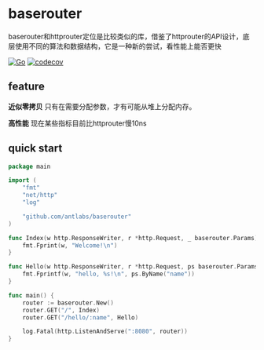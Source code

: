 # baserouter
baserouter和httprouter定位是比较类似的库，借鉴了httprouter的API设计，底层使用不同的算法和数据结构，它是一种新的尝试，看性能上能否更快

[![Go](https://github.com/antlabs/baserouter/workflows/Go/badge.svg)](https://github.com/antlabs/baserouter/actions)
[![codecov](https://codecov.io/gh/antlabs/baserouter/branch/master/graph/badge.svg)](https://codecov.io/gh/antlabs/baserouter)

## feature
**近似零拷贝** 只有在需要分配参数，才有可能从堆上分配内存。

**高性能** 现在某些指标目前比httprouter慢10ns

## quick start
```go
package main

import (
    "fmt"
    "net/http"
    "log"

    "github.com/antlabs/baserouter"
)

func Index(w http.ResponseWriter, r *http.Request, _ baserouter.Params) {
	fmt.Fprint(w, "Welcome!\n")
}

func Hello(w http.ResponseWriter, r *http.Request, ps baserouter.Params) {
	fmt.Fprintf(w, "hello, %s!\n", ps.ByName("name"))
}

func main() {
    router := baserouter.New()
    router.GET("/", Index)
    router.GET("/hello/:name", Hello)

    log.Fatal(http.ListenAndServe(":8080", router))
}
```
